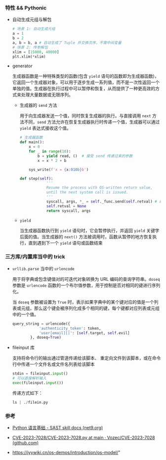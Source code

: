 ### 特性 && Pythonic

- 自动生成元组与解包

  ```python
  # 场景 1: 自动生成元组
  a = 1
  b = 2
  a, b = b, a # 自动生成了 Tuple 并交换次序，不需中间变量
  # 场景 2: 传参解包
  xlim = [15000, 40000]
  plt.xlim(*xlim)
  ```

- generator 

  生成器函数是一种特殊类型的函数(包含 `yield` 语句的函数即为生成器函数)，它返回一个生成器对象，可以用于逐步生成一系列值，而不是一次性返回一个单独的值。生成器在执行过程中可以暂停和恢复，从而提供了一种更高效的方式来处理大量数据或无限序列。

  - 生成器的 `send` 方法

    用于向生成器发送一个值，同时恢复生成器的执行。与直接调用 `next` 方法不同，`send` 方法允许在恢复生成器执行时传递一个值，生成器可以通过 `yield` 表达式接收这个值。

    ```python
    # 生成器函数
    def main():
        x = 0
        for _ in range(10):
            b = yield read, ()  # 接受 send 传递过来的参数
            x = x * 2 + b
    
        sys_write(f'x = {x:010b}b')
    
    def step(self):
                '''
                Resume the process with OS-written return value,
                until the next system call is issued.
                '''
                syscall, args, *_ = self._func.send(self.retval) # 向生成器函数传递 retval 变量
                self.retval = None
                return syscall, args
    ```

    

  - `yield`

    当生成器函数执行到 `yield` 语句时，它会暂停执行，并返回 `yield` 关键字后面的值。当生成器的 `next()` 方法被调用时，函数从暂停的地方恢复执行，直到遇到下一个 `yield` 语句或函数结束


### 三方库/内置库当中的 trick

- `urllib.parse` 当中的 `urlencode`

  用于将字典或包含键值对的可迭代对象转换为 URL 编码的查询字符串。`doseq` 参数是 `urlencode` 函数的一个布尔值参数，用于控制是否对相同的键进行序列化。

  当 `doseq` 参数被设置为 `True` 时，表示如果字典中的某个键对应的值是一个列表或元组，那么这个键会被序列化成多个相同的键，每个键都对应列表或元组中的一个值。

  ```python
  query_string = urlencode({
              'authenticity_token': token,
              'user[email][]': [self.target, self.evil]
          }, doseq=True)
  ```

- fileinput 库

  支持将命令行的输出通过管道传递给该脚本、 重定向文件到该脚本，或在命令行中传递一个文件名或文件名列表给该脚本

  ```python
  stdin = fileinput.input()
  # 可以直接解析输入
  exec(fileinput.input())
  ```

  传递方式如下：

  ```python
  ls | ./filein.py
  ```

  

### 参考

- [Python 语言基础 - SAST skill docs (net9.org)](https://docs.net9.org/languages/python/#_15)

- [CVE-2023-7028/CVE-2023-7028.py at main · Vozec/CVE-2023-7028 (github.com)](https://github.com/Vozec/CVE-2023-7028/blob/main/CVE-2023-7028.py)

- https://jyywiki.cn/os-demos/introduction/os-model/"